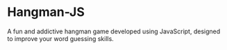 # Hangman-JS
A fun and addictive hangman game developed using JavaScript, designed to improve your word guessing skills.
